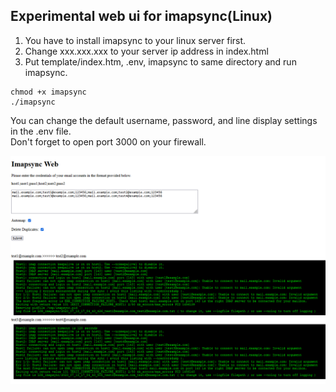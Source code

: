 ## Experimental web ui for imapsync(Linux) ##

1. You have to install imapsync to your linux server first.
2. Change xxx.xxx.xxx to your server ip address in index.html 
3. Put template/index.htm, .env, imapsync to same directory and run imapsync.
```
chmod +x imapsync
./imapsync
```

You can change the default username, password, and line display settings in the .env file.<br/>
Don't forget to open port 3000 on your firewall.

![image](https://github.com/mozgr/imapsync-web/blob/master/screenshot.png)